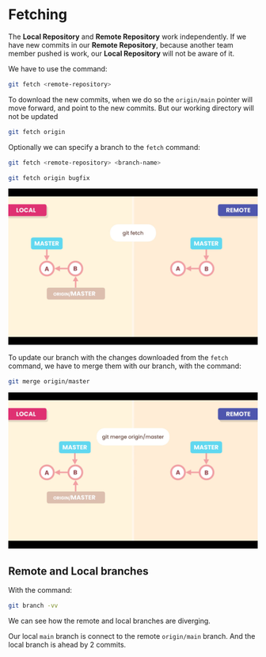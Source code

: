 # Fetching

The **Local Repository** and **Remote Repository** work independently. If we have new commits in our **Remote Repository**, because another team member pushed is work, our **Local Repository** will not be aware of it.

We have to use the command:
```zsh
git fetch <remote-repository>
```
To download the new commits, when we do so the `origin/main` pointer will move forward, and point to the new commits. But our working directory will not be updated
```zsh
git fetch origin
```

Optionally we can specify a branch to the `fetch` command:
```zsh
git fetch <remote-repository> <branch-name>
```
```zsh
git fetch origin bugfix
```

![Fetching](../../assets/git-assets/39.png "Fetching")

To update our branch with the changes downloaded from the `fetch` command, we have to merge them with our branch, with the command:
```zsh
git merge origin/master
```

![Merge origin](../../assets/git-assets/40.png "Merge origin")

## Remote and Local branches

With the command:
```zsh
git branch -vv
```
We can see how the remote and local branches are diverging.

Our local `main` branch is connect to the remote `origin/main` branch. And the local branch is ahead by 2 commits.
